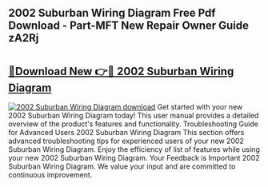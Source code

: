 ## 2002 Suburban Wiring Diagram Free Pdf Download - Part-MFT New Repair Owner Guide zA2Rj

# <h2><a href="http://dfnmif.blite.top/?on=2002+Suburban+Wiring+Diagram">🔗Download New 👉🔴 2002 Suburban Wiring Diagram</a></h2>

[![2002 Suburban Wiring Diagram download](https://i.imgur.com/lujVjoI.png)](http://dfnmif.blite.top/?on=2002+Suburban+Wiring+Diagram)
Get started with your new 2002 Suburban Wiring Diagram today! This user manual provides a detailed overview of the product's features and functionality. Troubleshooting Guide for Advanced Users 2002 Suburban Wiring Diagram This section offers advanced troubleshooting tips for experienced users of your new 2002 Suburban Wiring Diagram. Enjoy the efficiency of list of features while using your new 2002 Suburban Wiring Diagram. Your Feedback is Important 2002 Suburban Wiring Diagram. We value your input and are committed to continuous improvement.
